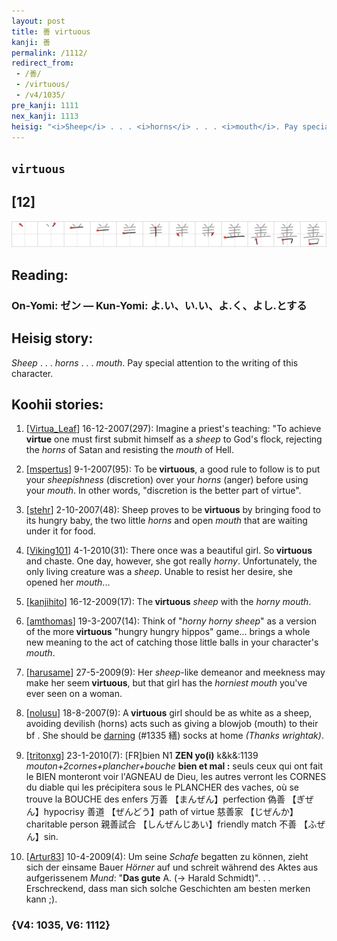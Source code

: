 ```yaml
---
layout: post
title: 善 virtuous
kanji: 善
permalink: /1112/
redirect_from:
 - /善/
 - /virtuous/
 - /v4/1035/
pre_kanji: 1111
nex_kanji: 1113
heisig: "<i>Sheep</i> . . . <i>horns</i> . . . <i>mouth</i>. Pay special attention to the writing of this character."
---
```


## `virtuous`

## [12]

<div class="stroke"><img src="../images/E59684.png" /></div>

## Reading:

### On-Yomi: ゼン &mdash; Kun-Yomi: よ.い、い.い、よ.く、よし.とする

## Heisig story:

<i>Sheep</i> . . . <i>horns</i> . . . <i>mouth</i>. Pay special attention to the writing of this character.

## Koohii stories:

1) [<a href="http://kanji.koohii.com/profile/Virtua_Leaf">Virtua_Leaf</a>] 16-12-2007(297): Imagine a priest&#039;s teaching: &quot;To achieve <strong>virtue</strong> one must first submit himself as a <em>sheep</em> to God&#039;s flock, rejecting the <em>horns</em> of Satan and resisting the <em>mouth</em> of Hell.

2) [<a href="http://kanji.koohii.com/profile/mspertus">mspertus</a>] 9-1-2007(95): To be<strong> virtuous</strong>, a good rule to follow is to put your <em>sheepishness</em> (discretion) over your <em>horns</em> (anger) before using your <em>mouth</em>. In other words, &quot;discretion is the better part of virtue&quot;.

3) [<a href="http://kanji.koohii.com/profile/stehr">stehr</a>] 2-10-2007(48): Sheep proves to be<strong> virtuous</strong> by bringing food to its hungry baby, the two little <em>horns</em> and open <em>mouth</em> that are waiting under it for food.

4) [<a href="http://kanji.koohii.com/profile/Viking101">Viking101</a>] 4-1-2010(31): There once was a beautiful girl. So<strong> virtuous</strong> and chaste. One day, however, she got really <em>horny</em>. Unfortunately, the only living creature was a <em>sheep</em>. Unable to resist her desire, she opened her <em>mouth</em>...

5) [<a href="http://kanji.koohii.com/profile/kanjihito">kanjihito</a>] 16-12-2009(17): The<strong> virtuous</strong> <em>sheep</em> with the <em>horny</em> <em>mouth</em>.

6) [<a href="http://kanji.koohii.com/profile/amthomas">amthomas</a>] 19-3-2007(14): Think of &quot;<em>horny horny sheep</em>&quot; as a version of the more<strong> virtuous</strong> &quot;hungry hungry hippos&quot; game... brings a whole new meaning to the act of catching those little balls in your character&#039;s <em>mouth</em>.

7) [<a href="http://kanji.koohii.com/profile/harusame">harusame</a>] 27-5-2009(9): Her <em>sheep</em>-like demeanor and meekness may make her seem<strong> virtuous</strong>, but that girl has the <em>horniest mouth</em> you&#039;ve ever seen on a woman.

8) [<a href="http://kanji.koohii.com/profile/nolusu">nolusu</a>] 18-8-2007(9): A<strong> virtuous</strong> girl should be as white as a sheep, avoiding devilish (horns) acts such as giving a blowjob (mouth) to their bf . She should be <a href="../v4/1335">darning</a> (#1335 繕) socks at home <em>(Thanks wrightak)</em>.

9) [<a href="http://kanji.koohii.com/profile/tritonxg">tritonxg</a>] 23-1-2010(7): [FR]bien N1 <strong>ZEN yo(i)</strong> k&amp;k&amp;:1139<em> mouton+2cornes+plancher+bouche </em><strong>bien et mal :</strong> seuls ceux qui ont fait le BIEN monteront voir l&#039;AGNEAU de Dieu, les autres verront les CORNES du diable qui les précipitera sous le PLANCHER des vaches, où se trouve la BOUCHE des enfers 万善 【まんぜん】perfection 偽善 【ぎぜん】hypocrisy 善道 【ぜんどう】path of virtue 慈善家 【じぜんか】charitable person 親善試合 【しんぜんじあい】friendly match 不善 【ふぜん】sin.

10) [<a href="http://kanji.koohii.com/profile/Artur83">Artur83</a>] 10-4-2009(4): Um seine <em>Schafe</em> begatten zu können, zieht sich der einsame Bauer <em>Hörner</em> auf und schreit während des Aktes aus aufgerissenem <em>Mund</em>: &quot;<strong>Das gute</strong> A. (-&gt; Harald Schmidt)&quot;. . . Erschreckend, dass man sich solche Geschichten am besten merken kann ;).

### {V4: 1035, V6: 1112}
